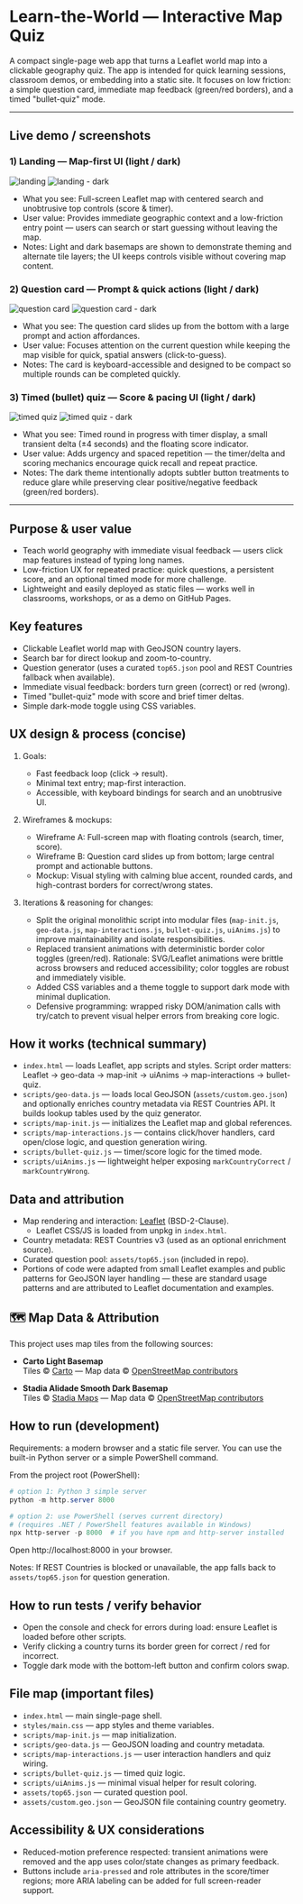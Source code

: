 # Learn-the-World — Interactive Map Quiz

A compact single-page web app that turns a Leaflet world map into a clickable geography quiz. The app is intended for quick learning sessions, classroom demos, or embedding into a static site. It focuses on low friction: a simple question card, immediate map feedback (green/red borders), and a timed "bullet-quiz" mode.

---

## Live demo / screenshots

### 1) Landing — Map-first UI (light / dark)
![landing](screenshots/landing.png) ![landing - dark](screenshots/landing-dark.png)

- What you see: Full-screen Leaflet map with centered search and unobtrusive top controls (score & timer).  
- User value: Provides immediate geographic context and a low-friction entry point — users can search or start guessing without leaving the map.  
- Notes: Light and dark basemaps are shown to demonstrate theming and alternate tile layers; the UI keeps controls visible without covering map content.

### 2) Question card — Prompt & quick actions (light / dark)
![question card](screenshots/question-card.png) ![question card - dark](screenshots/question-card-dark.png)

- What you see: The question card slides up from the bottom with a large prompt and action affordances.  
- User value: Focuses attention on the current question while keeping the map visible for quick, spatial answers (click-to-guess).  
- Notes: The card is keyboard-accessible and designed to be compact so multiple rounds can be completed quickly.

### 3) Timed (bullet) quiz — Score & pacing UI (light / dark)
![timed quiz](screenshots/timed-quiz.png) ![timed quiz - dark](screenshots/timed-quiz-dark.png)

- What you see: Timed round in progress with timer display, a small transient delta (±4 seconds) and the floating score indicator.  
- User value: Adds urgency and spaced repetition — the timer/delta and scoring mechanics encourage quick recall and repeat practice.  
- Notes: The dark theme intentionally adopts subtler button treatments to reduce glare while preserving clear positive/negative feedback (green/red borders).




---

## Purpose & user value

- Teach world geography with immediate visual feedback — users click map features instead of typing long names.
- Low-friction UX for repeated practice: quick questions, a persistent score, and an optional timed mode for more challenge.
- Lightweight and easily deployed as static files — works well in classrooms, workshops, or as a demo on GitHub Pages.

## Key features

- Clickable Leaflet world map with GeoJSON country layers.
- Search bar for direct lookup and zoom-to-country.
- Question generator (uses a curated `top65.json` pool and REST Countries fallback when available).
- Immediate visual feedback: borders turn green (correct) or red (wrong).
- Timed "bullet-quiz" mode with score and brief timer deltas.
- Simple dark-mode toggle using CSS variables.

## UX design & process (concise)

1. Goals:
   - Fast feedback loop (click → result).  
   - Minimal text entry; map-first interaction.  
   - Accessible, with keyboard bindings for search and an unobtrusive UI.

2. Wireframes & mockups:
   - Wireframe A: Full-screen map with floating controls (search, timer, score).  
   - Wireframe B: Question card slides up from bottom; large central prompt and actionable buttons.  
   - Mockup: Visual styling with calming blue accent, rounded cards, and high-contrast borders for correct/wrong states.

3. Iterations & reasoning for changes:
   - Split the original monolithic script into modular files (`map-init.js`, `geo-data.js`, `map-interactions.js`, `bullet-quiz.js`, `uiAnims.js`) to improve maintainability and isolate responsibilities.
   - Replaced transient animations with deterministic border color toggles (green/red). Rationale: SVG/Leaflet animations were brittle across browsers and reduced accessibility; color toggles are robust and immediately visible.
   - Added CSS variables and a theme toggle to support dark mode with minimal duplication.
   - Defensive programming: wrapped risky DOM/animation calls with try/catch to prevent visual helper errors from breaking core logic.



## How it works (technical summary)

- `index.html` — loads Leaflet, app scripts and styles. Script order matters: Leaflet → geo-data → map-init → uiAnims → map-interactions → bullet-quiz.
- `scripts/geo-data.js` — loads local GeoJSON (`assets/custom.geo.json`) and optionally enriches country metadata via REST Countries API. It builds lookup tables used by the quiz generator.
- `scripts/map-init.js` — initializes the Leaflet map and global references.
- `scripts/map-interactions.js` — contains click/hover handlers, card open/close logic, and question generation wiring.
- `scripts/bullet-quiz.js` — timer/score logic for the timed mode.
- `scripts/uiAnims.js` — lightweight helper exposing `markCountryCorrect` / `markCountryWrong`.

## Data and attribution

- Map rendering and interaction: [Leaflet](https://leafletjs.com/) (BSD-2-Clause).  
  - Leaflet CSS/JS is loaded from unpkg in `index.html`.
- Country metadata: REST Countries v3 (used as an optional enrichment source).  
- Curated question pool: `assets/top65.json` (included in repo).  
- Portions of code were adapted from small Leaflet examples and public patterns for GeoJSON layer handling — these are standard usage patterns and are attributed to Leaflet documentation and examples.

## 🗺️ Map Data & Attribution

This project uses map tiles from the following sources:

- **Carto Light Basemap**  
  Tiles © [Carto](https://carto.com/) — Map data © [OpenStreetMap contributors](https://www.openstreetmap.org/copyright)

- **Stadia Alidade Smooth Dark Basemap**  
  Tiles © [Stadia Maps](https://stadiamaps.com/) — Map data © [OpenStreetMap contributors](https://www.openstreetmap.org/copyright)

## How to run (development)

Requirements: a modern browser and a static file server. You can use the built-in Python server or a simple PowerShell command.

From the project root (PowerShell):

```powershell
# option 1: Python 3 simple server
python -m http.server 8000

# option 2: use PowerShell (serves current directory)
# (requires .NET / PowerShell features available in Windows)
npx http-server -p 8000  # if you have npm and http-server installed
```

Open http://localhost:8000 in your browser.

Notes: If REST Countries is blocked or unavailable, the app falls back to `assets/top65.json` for question generation.

## How to run tests / verify behavior

- Open the console and check for errors during load: ensure Leaflet is loaded before other scripts.  
- Verify clicking a country turns its border green for correct / red for incorrect.  
- Toggle dark mode with the bottom-left button and confirm colors swap.

## File map (important files)

- `index.html` — main single-page shell.  
- `styles/main.css` — app styles and theme variables.  
- `scripts/map-init.js` — map initialization.  
- `scripts/geo-data.js` — GeoJSON loading and country metadata.  
- `scripts/map-interactions.js` — user interaction handlers and quiz wiring.  
- `scripts/bullet-quiz.js` — timed quiz logic.  
- `scripts/uiAnims.js` — minimal visual helper for result coloring.  
- `assets/top65.json` — curated question pool.  
- `assets/custom.geo.json` — GeoJSON file containing country geometry.

## Accessibility & UX considerations

- Reduced-motion preference respected: transient animations were removed and the app uses color/state changes as primary feedback.  
- Buttons include `aria-pressed` and role attributes in the score/timer regions; more ARIA labeling can be added for full screen-reader support.



